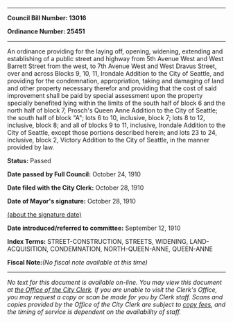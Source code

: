 

********

**Council Bill Number: 13016**
   
**Ordinance Number: 25451**
********

 An ordinance providing for the laying off, opening, widening, extending and establishing of a public street and highway from 5th Avenue West and West Barrett Street from the west, to 7th Avenue West and West Dravus Street, over and across Blocks 9, 10, 11, Irondale Addition to the City of Seattle, and providing for the condemnation, appropriation, taking and damaging of land and other property necessary therefor and providing that the cost of said improvement shall be paid by special assessment upon the property specially benefited lying within the limits of the south half of block 6 and the north half of block 7, Prosch's Queen Anne Addition to the City of Seattle; the south half of block "A"; lots 6 to 10, inclusive, block 7; lots 8 to 12, inclusive, block 8; and all of blocks 9 to 11, inclusive, Irondale Addition to the City of Seattle, except those portions described herein; and lots 23 to 24, inclusive, block 2, Victory Addition to the City of Seattle, in the manner provided by law.

**Status:** Passed
   
**Date passed by Full Council:** October 24, 1910
   
**Date filed with the City Clerk:** October 28, 1910
   
**Date of Mayor's signature:** October 28, 1910
   
[(about the signature date)](/~public/approvaldate.htm)
   
   
   
**Date introduced/referred to committee:** September 12, 1910
   
   
**Index Terms:** STREET-CONSTRUCTION, STREETS, WIDENING, LAND-ACQUISITION, CONDEMNATION, NORTH-QUEEN-ANNE, QUEEN-ANNE

**Fiscal Note:**_(No fiscal note available at this time)_
********

_No text for this document is available on-line. You may view this document at [the Office of the City Clerk](http://www.seattle.gov/leg/clerk/contactUs.htm). If you are unable to visit the Clerk's Office, you may request a copy or scan be made for you by Clerk staff. Scans and copies provided by the Office of the City Clerk are subject to [copy fees](http://clerk.seattle.gov/~public/clerkfees.htm), and the timing of service is dependent on the availability of staff._

